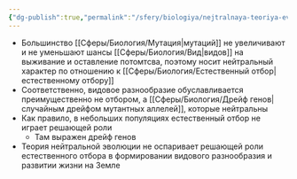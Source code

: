 ```yaml
---
{"dg-publish":true,"permalink":"/sfery/biologiya/nejtralnaya-teoriya-evolyuczii/","tags":["Эволюция"]}
---
```


- Большинство [[Сферы/Биология/Мутация\|мутаций]] не увеличивают и не уменьшают шансы [[Сферы/Биология/Вид\|видов]] на выживание и оставление потомтсва, поэтому носит нейтральный характер по отношению к [[Сферы/Биология/Естественный отбор\|естественному отбору]]
- Соответственно, видовое разнообразие обуславливается преимущественно не отбором, а [[Сферы/Биология/Дрейф генов\|случайным дрейфом мутантных аллелей]], которые нейтральны 
- Как правило, в небольших популяциях естественный отбор не играет решающей роли
	- Там выражен дрейф генов 
- Теория нейтральной эволюции не оспаривает решающей роли естественного отбора в формировании видового разнообразия и развитии жизни на Земле 